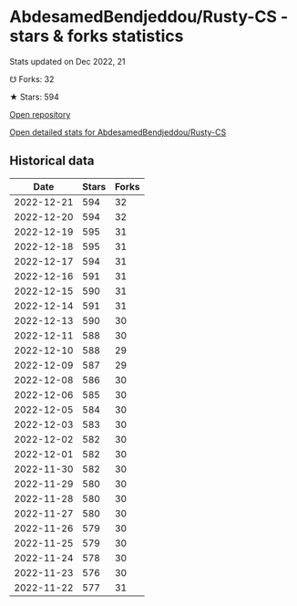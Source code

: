 # AbdesamedBendjeddou/Rusty-CS - stars & forks statistics

Stats updated on Dec 2022, 21

☋ Forks: 32

★ Stars: 594

[Open repository](https://github.com/AbdesamedBendjeddou/Rusty-CS)

[Open detailed stats for AbdesamedBendjeddou/Rusty-CS](https://reviewgithub.com/rep/AbdesamedBendjeddou/Rusty-CS)

## Historical data
| Date | Stars | Forks |
|------|-------|-------|
| 2022-12-21 | 594 | 32 | 
| 2022-12-20 | 594 | 32 | 
| 2022-12-19 | 595 | 31 | 
| 2022-12-18 | 595 | 31 | 
| 2022-12-17 | 594 | 31 | 
| 2022-12-16 | 591 | 31 | 
| 2022-12-15 | 590 | 31 | 
| 2022-12-14 | 591 | 31 | 
| 2022-12-13 | 590 | 30 | 
| 2022-12-11 | 588 | 30 | 
| 2022-12-10 | 588 | 29 | 
| 2022-12-09 | 587 | 29 | 
| 2022-12-08 | 586 | 30 | 
| 2022-12-06 | 585 | 30 | 
| 2022-12-05 | 584 | 30 | 
| 2022-12-03 | 583 | 30 | 
| 2022-12-02 | 582 | 30 | 
| 2022-12-01 | 582 | 30 | 
| 2022-11-30 | 582 | 30 | 
| 2022-11-29 | 580 | 30 | 
| 2022-11-28 | 580 | 30 | 
| 2022-11-27 | 580 | 30 | 
| 2022-11-26 | 579 | 30 | 
| 2022-11-25 | 579 | 30 | 
| 2022-11-24 | 578 | 30 | 
| 2022-11-23 | 576 | 30 | 
| 2022-11-22 | 577 | 31 | 

